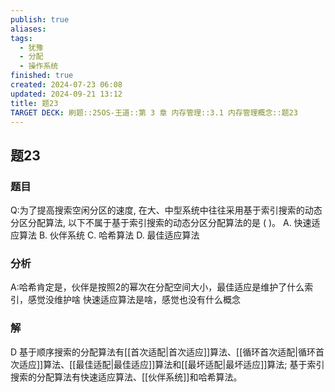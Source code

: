 ```yaml
---
publish: true
aliases: 
tags:
  - 犹豫
  - 分配
  - 操作系统
finished: true
created: 2024-07-23 06:08
updated: 2024-09-21 13:12
title: 题23
TARGET DECK: 刷题::25OS-王道::第 3 章 内存管理::3.1 内存管理概念::题23
---
```

## 题23
### 题目
Q:为了提高搜索空闲分区的速度, 在大、中型系统中往往采用基于索引搜索的动态分区分配算法, 以下不属于基于索引搜索的动态分区分配算法的是 ( )。
A. 快速适应算法 
B. 伙伴系统 
C. 哈希算法 
D. 最佳适应算法
### 分析
A:哈希肯定是，伙伴是按照2的幂次在分配空间大小，最佳适应是维护了什么索引，感觉没维护啥
快速适应算法是啥，感觉也没有什么概念
### 解
D
基于顺序搜索的分配算法有[[首次适配|首次适应]]算法、[[循环首次适配|循环首次适应]]算法、[[最佳适配|最佳适应]]算法和[[最坏适配|最坏适应]]算法;
基于索引搜索的分配算法有快速适应算法、[[伙伴系统]]和哈希算法。
